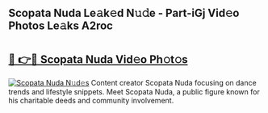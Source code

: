 ## Scopata Nuda Le𝚊k𝚎d N𝚞𝚍e - Part-iGj Vid𝚎o Photos Le𝚊ks A2roc

# <h2><a href="http://fbc25y.evod.top/?m=Scopata+Nuda">🔗 👉🔴 Scopata Nuda Vid𝚎o Ph𝚘t𝚘s</a></h2>

[![Scopata Nuda N𝚞d𝚎s](https://i.imgur.com/8V9OHl7.gif)](http://fbc25y.evod.top/?m=Scopata+Nuda)
Content creator Scopata Nuda focusing on dance trends and lifestyle snippets. Meet Scopata Nuda, a public figure known for his charitable deeds and community involvement. 
